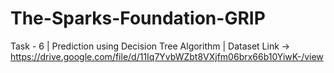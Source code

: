 # The-Sparks-Foundation-GRIP
Task - 6 | Prediction using Decision Tree Algorithm | Dataset Link -> https://drive.google.com/file/d/11Iq7YvbWZbt8VXjfm06brx66b10YiwK-/view
